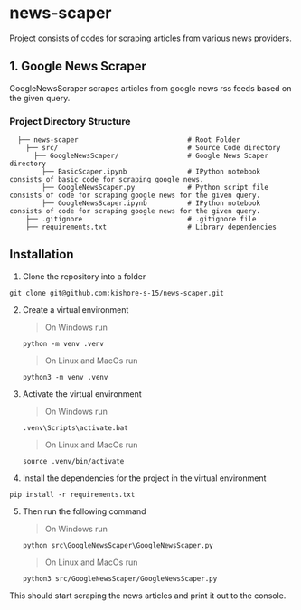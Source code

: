 # news-scaper

Project consists of codes for scraping articles from various news providers.

## 1. Google News Scraper

GoogleNewsScraper scrapes articles from google news rss feeds based on the given query.

### Project Directory Structure

```
  ├── news-scaper                           # Root Folder
    ├── src/                                # Source Code directory
      ├── GoogleNewsScaper/                 # Google News Scaper directory
        ├── BasicScaper.ipynb               # IPython notebook consists of basic code for scraping google news.
        ├── GoogleNewsScaper.py             # Python script file consists of code for scraping google news for the given query.
        ├── GoogleNewsScaper.ipynb          # IPython notebook consists of code for scraping google news for the given query.
    ├── .gitignore                          # .gitignore file
    ├── requirements.txt                    # Library dependencies
```

## Installation

1. Clone the repository into a folder
```
git clone git@github.com:kishore-s-15/news-scaper.git
```

2. Create a virtual environment

   > On Windows run
   ```
   python -m venv .venv
   ```
   
   > On Linux and MacOs run
   ```
   python3 -m venv .venv
   ```

3. Activate the virtual environment

   > On Windows run
   ```
   .venv\Scripts\activate.bat
   ```
   
   > On Linux and MacOs run
   ```
   source .venv/bin/activate
   ```
   
4. Install the dependencies for the project in the virtual environment
```
pip install -r requirements.txt
```
   
5. Then run the following command

   > On Windows run
   ```
   python src\GoogleNewsScaper\GoogleNewsScaper.py
   ```
   
   > On Linux and MacOs run
   ```
   python3 src/GoogleNewsScaper/GoogleNewsScaper.py
   ```

This should start scraping the news articles and print it out to the console.
